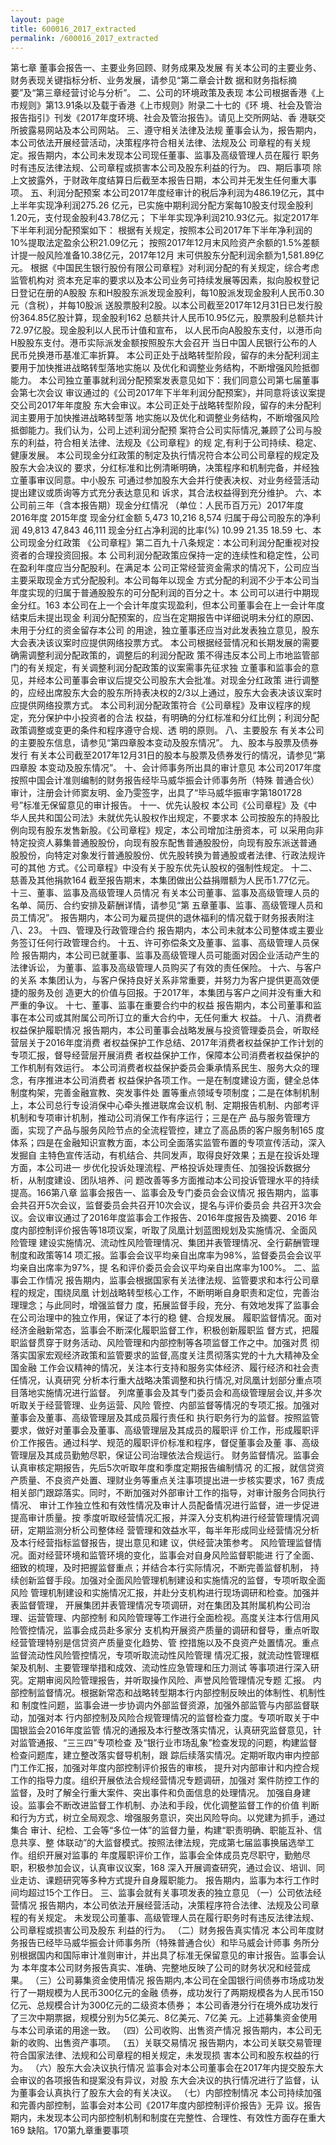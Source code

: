 ```yaml
---
layout: page
title: 600016_2017_extracted
permalink: /600016_2017_extracted
---
```


第七章
董事会报告一、主要业务回顾、财务成果及发展
有关本公司的主要业务、财务表现关键指标分析、业务发展，请参见“第二章会计数
据和财务指标摘要”及“第三章经营讨论与分析”。
二、公司的环境政策及表现
本公司根据香港《上市规则》第13.91条以及载于香港《上市规则》附录二十七的《环
境、社会及管治报告指引》刊发《2017年度环境、社会及管治报告》。请见上交所网站、香
港联交所披露易网站及本公司网站。
三、遵守相关法律及法规
董事会认为，报告期内，本公司依法开展经营活动，决策程序符合相关法律、法规及公
司章程的有关规定。报告期内，本公司未发现本公司现任董事、监事及高级管理人员在履行
职务时有违反法律法规、公司章程或损害本公司及股东利益的行为。
四、期后事项
除上文披露外，于财政年度结算日后截至本报告日期，本公司并无发生任何重大事项。
五、利润分配预案
本公司2017年度经审计的税后净利润为486.19亿元，其中上半年实现净利润275.26
亿元，已实施中期利润分配方案每10股支付现金股利1.20元，支付现金股利43.78亿元；
下半年实现净利润210.93亿元。拟定2017年下半年利润分配预案如下：
根据有关规定，按照本公司2017年下半年净利润的10%提取法定盈余公积21.09亿元；
按照2017年12月末风险资产余额的1.5%差额计提一般风险准备10.38亿元，2017年12月
末可供股东分配利润余额为1,581.89亿元。
根据《中国民生银行股份有限公司章程》对利润分配的有关规定，综合考虑监管机构对
资本充足率的要求以及本公司业务可持续发展等因素，拟向股权登记日登记在册的A股股
东和H股股东派发现金股利，每10股派发现金股利人民币0.30元（含税），并每10股派
送股票股利2股。以本公司截至2017年12月31日已发行股份364.85亿股计算，现金股利162
总额共计人民币10.95亿元，股票股利总额共计72.97亿股。现金股利以人民币计值和宣布，
以人民币向A股股东支付，以港币向H股股东支付。港币实际派发金额按照股东大会召开
当日中国人民银行公布的人民币兑换港币基准汇率折算。
本公司正处于战略转型阶段，留存的未分配利润主要用于加快推进战略转型落地实施以
及优化和调整业务结构，不断增强风险抵御能力。
本公司独立董事就利润分配预案发表意见如下：我们同意公司第七届董事会第七次会议
审议通过的《公司2017年下半年利润分配预案》，并同意将该议案提交公司2017年年度股
东大会审议。本公司正处于战略转型阶段，留存的未分配利润主要用于加快推进战略转型落
地实施以及优化和调整业务结构，不断增强风险抵御能力。我们认为，公司上述利润分配预
案符合公司实际情况,兼顾了公司与股东的利益，符合相关法律、法规及《公司章程》的规
定,有利于公司持续、稳定、健康发展。
本公司现金分红政策的制定及执行情况符合本公司公司章程的规定及股东大会决议的
要求，分红标准和比例清晰明确，决策程序和机制完备，并经独立董事审议同意。中小股东
可通过参加股东大会并行使表决权、对业务经营活动提出建议或质询等方式充分表达意见和
诉求，其合法权益得到充分维护。
六、本公司前三年（含本报告期）现金分红情况
（单位：人民币百万元）2017年度
2016年度
2015年度
现金分红金额
5,473
10,216
8,574
归属于母公司股东的净利润
49,813
47,843
46,111
现金分红占净利润的比率(%)
10.99
21.35
18.59
七、本公司现金分红政策
《公司章程》第二百九十八条规定：本公司利润分配重视对投资者的合理投资回报。本
公司利润分配政策应保持一定的连续性和稳定性，公司在盈利年度应当分配股利。在满足本
公司正常经营资金需求的情况下，公司应当主要采取现金方式分配股利。本公司每年以现金
方式分配的利润不少于本公司当年度实现的归属于普通股股东的可分配利润的百分之十。本
公司可以进行中期现金分红。163
本公司在上一个会计年度实现盈利，但本公司董事会在上一会计年度结束后未提出现金
利润分配预案的，应当在定期报告中详细说明未分红的原因、未用于分红的资金留存本公司
的用途，独立董事还应当对此发表独立意见，股东大会表决该议案时应提供网络投票方式。
本公司根据经营情况和长期发展的需要确需调整利润分配政策的，调整后的利润分配政
策不得违反本公司上市地监管部门的有关规定，有关调整利润分配政策的议案需事先征求独
立董事和监事会的意见，并经本公司董事会审议后提交公司股东大会批准。对现金分红政策
进行调整的，应经出席股东大会的股东所持表决权的2/3以上通过，股东大会表决该议案时
应提供网络投票方式。
本公司利润分配政策符合《公司章程》及审议程序的规定，充分保护中小投资者的合法
权益，有明确的分红标准和分红比例；利润分配政策调整或变更的条件和程序遵守合规、透
明的原则。
八、主要股东
有关本公司的主要股东信息，请参见“第四章股本变动及股东情况”。
九、股本与股票及债券发行
有关本公司截至2017年12月31日的股本与股票及债券发行的情况，请参见“第四章股
本变动及股东情况”。
十、会计师事务所出具的审计意见
本公司2017年度按照中国会计准则编制的财务报告经毕马威华振会计师事务所（特殊
普通合伙）审计，注册会计师窦友明、金乃雯签字，出具了“毕马威华振审字第1801728
号”标准无保留意见的审计报告。
十一、优先认股权
本公司《公司章程》及《中华人民共和国公司法》未就优先认股权作出规定，不要求本
公司按股东的持股比例向现有股东发售新股。《公司章程》规定，本公司增加注册资本，可
以采用向非特定投资人募集普通股股份，向现有股东配售普通股股份，向现有股东派送普通
股股份，向特定对象发行普通股股份、优先股转换为普通股或者法律、行政法规许可的其他
方式。《公司章程》中没有关于股东优先认股权的强制性规定。
十二、慈善及其他捐款164
截至报告期末，本集团做出公益捐赠额为人民币1.77亿元。
十三、董事、监事及高级管理人员情况
有关本公司董事、监事及高级管理人员的名单、简历、合约安排及薪酬详情，请参见“第
五章董事、监事、高级管理人员和员工情况”。
报告期内，本公司为雇员提供的退休福利的情况载于财务报表附注八、23。
十四、管理及行政管理合约
报告期内，本公司未就本公司整体或主要业务签订任何行政管理合约。
十五、许可弥偿条文及董事、监事、高级管理人员保险
报告期内，本公司已就董事、监事及高级管理人员可能面对因企业活动产生的法律诉讼，
为董事、监事及高级管理人员购买了有效的责任保险。
十六、与客户的关系
本集团认为，与客户保持良好关系非常重要，并努力为客户提供更高效便捷的服务及创
造更大的价值与回报。于2017年，本集团与客户之间并没有重大和严重的争议。
十七、董事、监事在重要合约中的权益
报告期内，本公司董事和监事在本公司或其附属公司所订立的重大合约中，无任何重大
权益。
十八、消费者权益保护履职情况
报告期内，本公司董事会战略发展与投资管理委员会，听取经营层关于2016年度消费
者权益保护工作总结、2017年消费者权益保护工作计划的专项汇报，督导经营层开展消费
者权益保护工作，保障本公司消费者权益保护的工作机制有效运行。
本公司消费者权益保护委员会秉承情系民生、服务大众的理念，有序推进本公司消费者
权益保护各项工作。一是在制度建设方面，健全总体制度构架，完善金融宣教、突发事件处
置等重点领域专项制度；二是在体制机制上，本公司总行专设消保中心牵头推进联席会议机
制、定期报告机制、内部考评机制和专项审计机制，推动公司消保工作有序运行；三是在产
品与服务管理方面，实现了产品与服务风险节点的全流程管控，建立了高品质的客户服务制165
度体系；四是在金融知识宣教方面，本公司全面落实监管布置的专项宣传活动，深入发掘自
主特色宣传活动，有机结合、共同发声，取得良好效果；五是在投诉处理方面，本公司进一
步优化投诉处理流程、严格投诉处理责任、加强投诉数据分析，从制度建设、团队培养、问
题改善等多方面推动本公司投诉管理水平的持续提高。166第八章
监事会报告一、监事会及专门委员会会议情况
报告期内，监事会共召开5次会议，监督委员会共召开10次会议，提名与评价委员会
共召开3次会议。会议审议通过了2016年度监事会工作报告、2016年度报告及摘要、2016
年度内部控制评价报告等18项议案，听取了凤凰计划蓝图规划及实施情况、全面风险管理
建设实施情况、流动性风险管理情况、集团并表管理情况、全行薪酬管理制度和政策等14
项汇报。监事会会议平均亲自出席率为98%，监督委员会会议平均亲自出席率为97%，提
名和评价委员会会议平均亲自出席率为100%。
二、监事会工作情况
报告期内，监事会根据国家有关法律法规、监管要求和本行公司章程的规定，围绕凤凰
计划战略转型核心工作，不断明晰自身职责和定位，完善治理理念；与此同时，增强监督力
度，拓展监督手段，充分、有效地发挥了监事会在公司治理中的独立作用，保证了本行的稳
健、合规发展。
履职监督情况。面对经济金融新常态，监事会不断深化履职监督工作，积极创新履职监
督方式，把履职监督贯穿于财务活动、风险管理和内部控制等各项监督工作之中。加强对贯
彻落实国家宏观经济政策和监管要求的监督,高度关注贯彻落实党的十九大精神及全国金融
工作会议精神的情况，关注本行支持和服务实体经济、履行经济和社会责任情况，认真研究
分析本行重大战略决策调整和执行情况,对凤凰计划部分重点项目落地实施情况进行监督。
列席董事会及其专门委员会和高级管理层会议,并多次听取关于经营管理、业务运营、风险
管控、内部监督等情况的专项汇报。加强对董事会及董事、高级管理层及其成员履行责任和
执行职务行为的监督。按照监管要求，做好对董事会及董事、高级管理层及其成员的履职评
价工作，形成履职评价工作报告。通过科学、规范的履职评价标准和程序，督促董事会及董
事、高级管理层及其成员勤勉尽职，保证公司治理依法合规运行。
财务监督情况。监事会认真审核定期报告，先后5次听取年度和季度定期报告编制情况
的汇报，就信贷资产质量、不良资产处置、理财业务等重点关注事项提出进一步核实要求，167
责成相关部门跟踪落实。同时，不断加强对外部审计工作的指导，对审计服务合同执行情况、
审计工作独立性和有效性情况及审计人员配备情况进行监督，进一步促进提高审计质量。按
季度听取经营情况汇报，并深入分支机构进行经营管理情况调研，定期监测分析公司整体经
营管理和效益水平，每半年形成同业经营情况分析及本行经营指标监督报告，提出意见和建
议，供经营决策参考。
风险管理监督情况。面对经营环境和监管环境的变化，监事会对自身风险监督职能进
行了全面、细致的梳理，及时把握监督重点；并结合本行实际情况，不断完善监督机制，
持续创新监督手段。加强对全面风险管理机制建设和实施情况的监督，专项听取全面风险
管理机制建设和实施情况汇报，并赴分支机构进行现场调研和检查。加强并表监督管理，
开展集团并表管理情况专项调研，对在集团及其附属机构公司治理、运营管理、内部控制
和风险管理等工作进行全面检视。高度关注本行信用风险管控情况，监事会成员赴多家分
支机构开展资产质量的调研和督导，重点听取经营管理特别是信贷资产质量变化趋势、管
控措施以及不良资产处置情况。重点监督流动性风险管控情况，专项听取流动性风险管理
情况汇报，就流动性管理框架及机制、主要管理举措和成效、流动性应急管理和压力测试
等事项进行深入研究。定期审阅风险管理报告，并听取操作风险、声誉风险管理情况专题
汇报。
内部控制监督情况。根据新常态和战略转型期本行内部控制反映出的体制性、机制性和
制度性问题，监事会进一步协调内外部监督资源，加强外部监管与内部监督联动，加强对本
行内部控制及风险合规管理情况的监督检查力度。专项听取关于中国银监会2016年度监管
情况的通报及本行整改落实情况，认真研究监督意见，针对监管通报、“三三四”专项检查
及“银行业市场乱象”检查发现的问题，构建监督检查问题库，建立整改落实督导机制，跟
踪后续落实情况。定期听取内审内控部门工作汇报，加强对年度内部控制评价报告的审核，
提升对内部审计和内控合规工作的指导力度。组织开展依法合规经营情况专题调研，加强对
案件防控工作的监督，及时了解全行重大案件、突出事件和负面信息的处理情况。
加强自身建设。监事会不断改进监督工作机制、办法和手段，优化调整监督工作的价值
判断和行为方式，树立全局观念、增强服务意识，突出风险导向。以党建为抓手，通过集合
审计、纪检、工会等“多位一体”的监督力量，构建“职责明确、职能互补、信息共享、整
体联动”的大监督模式。按照法律法规，完成第七届监事换届选举工作。组织开展对监事的
年度履职评价工作，监事会全体成员克尽职守，勤勉尽职，积极参加会议，认真审议议案，168
深入开展调查研究，通过会议、培训、同业走访、课题研究等多种方式提升自身履职能力。
报告期内，监事为本行工作时间均超过15个工作日。
三、监事会就有关事项发表的独立意见
（一）公司依法经营情况
报告期内，本公司依法开展经营活动，决策程序符合法律、法规及公司章程的有关规定。
未发现公司董事、高级管理人员在履行职务时有违反法律法规、公司章程或损害公司及股东
利益的行为。
（二）财务报告真实情况
本公司年度财务报告已经毕马威华振会计师事务所（特殊普通合伙）和毕马威会计师事
务所分别根据国内和国际审计准则审计，并出具了标准无保留意见的审计报告。监事会认为
本年度本公司财务报告真实、准确、完整地反映了公司的财务状况和经营成果。
（三）公司募集资金使用情况
报告期内,本公司在全国银行间债券市场成功发行了一期规模为人民币300亿元的金融
债券，成功发行了两期规模各为人民币150亿元、总规模合计为300亿元的二级资本债券；
本公司香港分行在境外成功发行了三次中期票据，规模分别为5亿美元、8亿美元、7亿美
元。上述募集资金使用与本公司承诺的用途一致。
（四）公司收购、出售资产情况
报告期内，本公司无新的收购、出售资产事项。
（五）关联交易情况
报告期内，本公司关联交易管理符合国家法律、法规和公司章程的相关规定，未发现损
害本公司和股东权益的行为。
（六）股东大会决议执行情况
监事会对本公司董事会在2017年内提交股东大会审议的各项报告和提案没有异议，对股
东大会决议的执行情况进行了监督，认为董事会认真执行了股东大会的有关决议。
（七）内部控制情况
本公司持续加强和完善内部控制，监事会对本公司《2017年度内部控制评价报告》无异
议。报告期内，未发现本公司内部控制机制和制度在完整性、合理性、有效性方面存在重大169
缺陷。170第九章重要事项